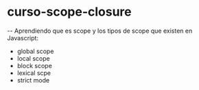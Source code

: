 # curso-scope-closure

-- Aprendiendo que es scope y los tipos de scope que existen en Javascript:
- global scope
- local scope
- block scope
- lexical scpe
- strict mode
